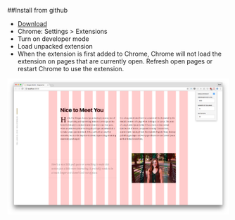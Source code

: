 ##Install from github

- [Download](https://github.com/jbsmith731/chrome-col/archive/master.zip)
- Chrome: Settings > Extensions
- Turn on developer mode
- Load unpacked extension
- When the extension is first added to Chrome, Chrome will not load the extension on pages that are currently open. Refresh open pages or restart Chrome to use the extension.


![column extension in action](/img/screenshot.png?raw=true "Extension in action!")
